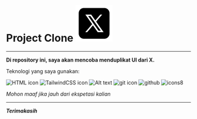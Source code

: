 
# Project Clone ![Icon X](image-2.png)

---

**Di repository ini, saya akan mencoba menduplikat UI dari X.**

Teknologi yang saya gunakan:

  ![HTML icon](https://img.icons8.com/color/48/html-5--v1.png) ![TailwindCSS icon](https://img.icons8.com/color/48/tailwindcss.png) ![Alt text](https://img.icons8.com/fluency/48/visual-studio-code-2019.png) ![git icon](https://img.icons8.com/color/48/git.png) ![github](https://img.icons8.com/material-sharp/48/github.png) ![icons8](https://img.icons8.com/color/48/icons8-new-logo.png)


*Mohon maaf jika jauh dari ekspetasi kalian*

---

***Terimakasih***